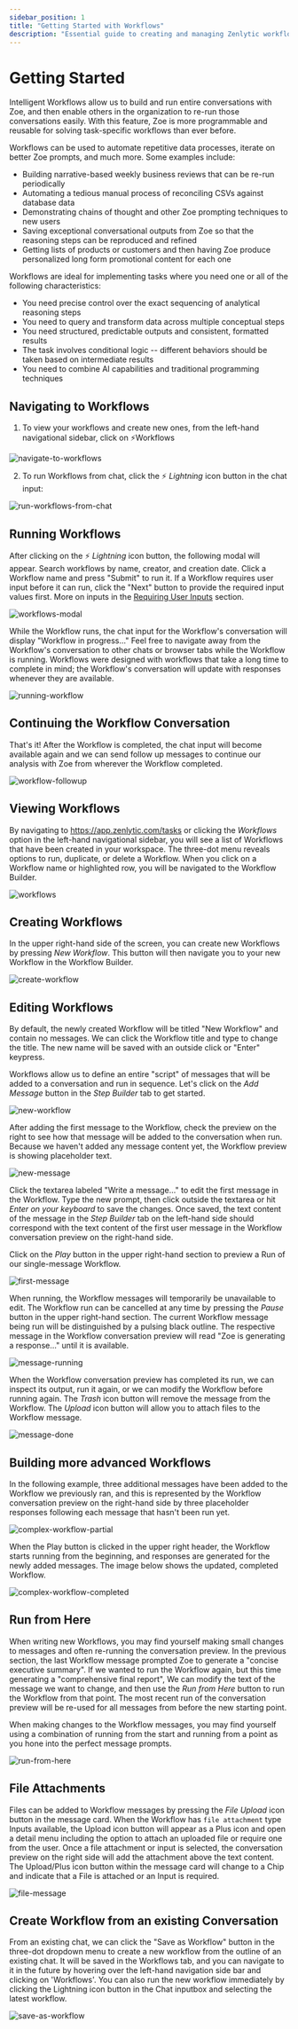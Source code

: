 ```yaml
---
sidebar_position: 1
title: "Getting Started with Workflows"
description: "Essential guide to creating and managing Zenlytic workflows"
---
```


# Getting Started

Intelligent Workflows allow us to build and run entire conversations with Zoe, and then enable others in the organization to re-run those conversations easily. With this feature, Zoe is more programmable and reusable for solving task-specific workflows than ever before.

Workflows can be used to automate repetitive data processes, iterate on better Zoe prompts, and much more. Some examples include:  

- Building narrative-based weekly business reviews that can be re-run periodically
- Automating a tedious manual process of reconciling CSVs against database data
- Demonstrating chains of thought and other Zoe prompting techniques to new users
- Saving exceptional conversational outputs from Zoe so that the reasoning steps can be reproduced and refined
- Getting lists of products or customers and then having Zoe produce personalized long form promotional content for each one

Workflows are ideal for implementing tasks where you need one or all of the following characteristics:

- You need precise control over the exact sequencing of analytical reasoning steps
- You need to query and transform data across multiple conceptual steps
- You need structured, predictable outputs and consistent, formatted results
- The task involves conditional logic -- different behaviors should be taken based on intermediate results
- You need to combine AI capabilities and traditional programming techniques 

## Navigating to Workflows

1. To view your workflows and create new ones, from the left-hand navigational sidebar, click on ⚡Workflows

![navigate-to-workflows](../assets/workflows/navigate-to-workflows.png)

2. To run Workflows from chat, click the ⚡ *Lightning* icon button in the chat input:

![run-workflows-from-chat](../assets/workflows/run-workflows-from-chat.png)

## Running Workflows

After clicking on the ⚡ *Lightning* icon button, the following modal will appear. Search workflows by name, creator, and creation date. Click a Workflow name and press "Submit" to run it. If a Workflow requires user input before it can run, click the "Next" button to provide the required input values first. More on inputs in the [Requiring User Inputs](/docs/workflows/inputs) section.

![workflows-modal](../assets/workflows/workflows-modal.png)

While the Workflow runs, the chat input for the Workflow's conversation will display "Workflow in progress…" Feel free to navigate away from the Workflow's conversation to other chats or browser tabs while the Workflow is running. Workflows were designed with workflows that take a long time to complete in mind; the Workflow's conversation will update with responses whenever they are available.

![running-workflow](../assets/workflows/running-workflow.png)

## Continuing the Workflow Conversation

That's it! After the Workflow is completed, the chat input will become available again and we can send follow up messages to continue our analysis with Zoe from wherever the Workflow completed.

![workflow-followup](../assets/workflows/workflow-followup.png)

## Viewing Workflows

By navigating to https://app.zenlytic.com/tasks or clicking the *Workflows* option in the left-hand navigational sidebar, you will see a list of Workflows that have been created in your workspace. The three-dot menu reveals options to run, duplicate, or delete a Workflow. When you click on a Workflow name or highlighted row, you will be navigated to the Workflow Builder.

![workflows](../assets/workflows/workflows.png)

## Creating Workflows

In the upper right-hand side of the screen, you can create new Workflows by pressing *New Workflow*. This button will then navigate you to your new Workflow in the Workflow Builder.

![create-workflow](../assets/workflows/create-workflow.png)

## Editing Workflows

By default, the newly created Workflow will be titled "New Workflow" and contain no messages. We can click the Workflow title and type to change the title. The new name will be saved with an outside click or "Enter" keypress. 

Workflows allow us to define an entire "script" of messages that will be added to a conversation and run in sequence. Let's click on  the *Add Message* button in the *Step Builder* tab to get started.

![new-workflow](../assets/workflows/new-workflow.png)

After adding the first message to the Workflow, check the preview on the right to see how that message will be added to the conversation when run. Because we haven't added any message content yet, the Workflow preview is showing placeholder text.

![new-message](../assets/workflows/new-message.png)

Click the textarea labeled "Write a message…" to edit the first message in the Workflow. Type the new prompt, then click outside the textarea or hit *Enter on your keyboard* to save the changes. Once saved, the text content of the message in the *Step Builder* tab on the left-hand side should correspond with the text content of the first user message in the Workflow conversation preview on the right-hand side.

Click on the *Play* button in the upper right-hand section to preview a Run of our single-message Workflow.

![first-message](../assets/workflows/first-message.png)

When running, the Workflow messages will temporarily be unavailable to edit. The Workflow run can be cancelled at any time by pressing the *Pause* button in the upper right-hand section. The current Workflow message being run will be distinguished by a pulsing black outline. The respective message in the Workflow conversation preview will read "Zoe is generating a response…" until it is available.

![message-running](../assets/workflows/message-running.png)

When the Workflow conversation preview has completed its run, we can inspect its output, run it again, or we can modify the Workflow before running again. The *Trash* icon button will remove the message from the Workflow. The *Upload* icon button will allow you to attach files to the Workflow message. 

![message-done](../assets/workflows/message-done.png)

## Building more advanced Workflows

In the following example,  three additional messages have been added to the Workflow we previously ran, and this is represented by the Workflow conversation preview on the right-hand side by three placeholder responses following each message that hasn't been run yet. 

![complex-workflow-partial](../assets/workflows/complex-workflow-partial.png)

When  the Play button is clicked in the upper right header, the Workflow starts running from the beginning, and responses are generated for the newly added messages. The image below shows the updated, completed Workflow.

![complex-workflow-completed](../assets/workflows/complex-workflow-completed.png)

## Run from Here

When writing new Workflows, you may find yourself making small changes to messages and often re-running the conversation preview. In the previous section, the last Workflow message prompted Zoe to generate a "concise executive summary". If we wanted to run the Workflow again, but this time generating a "comprehensive final report", We can modify the text of the message we want to change, and then use the *Run from Here* button to run the Workflow from that point. The most recent run of the conversation preview will be re-used for all messages from before the new starting point.

When making changes to the Workflow messages, you may find yourself using a combination of running from the start and running from a point as you hone into the perfect message prompts.

![run-from-here](../assets/workflows/run-from-here.png)

## File Attachments

Files can be added to Workflow messages by pressing the *File Upload* icon button in the message card. When the Workflow has `file attachment` type Inputs available, the Upload icon button will appear as a Plus icon and open a detail menu including the option to attach an uploaded file or require one from the user. Once a file attachment or input is selected, the conversation preview on the right side will add the attachment above the text content. The Upload/Plus icon button within the message card will change to a Chip and indicate that a File is attached or an Input is required.

![file-message](../assets/workflows/file-message.png)

## Create Workflow from an existing Conversation

From an existing chat, we can click the "Save as Workflow" button in the three-dot dropdown menu to create a new workflow from the outline of an existing chat. It will be saved in the Workflows tab, and you can navigate to it in the future by hovering over the left-hand navigation side bar and clicking on 'Workflows'. You can also run the new workflow immediately by clicking the Lightning icon button in the Chat inputbox and selecting the latest workflow.

![save-as-workflow](../assets/workflows/save-as-workflow.png)

